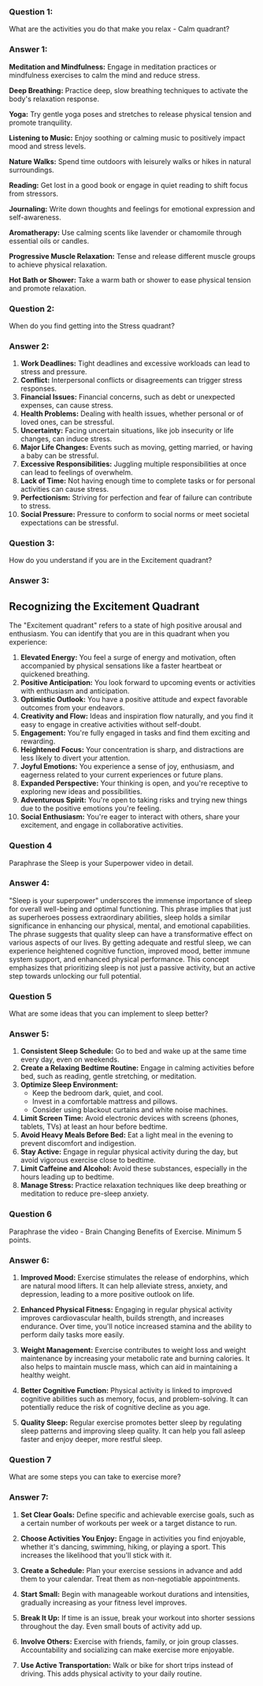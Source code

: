 ### Question 1:
What are the activities you do that make you relax - Calm quadrant?

### Answer 1:
**Meditation and Mindfulness:** Engage in meditation practices or mindfulness exercises to calm the mind and reduce stress.

**Deep Breathing:** Practice deep, slow breathing techniques to activate the body's relaxation response.

**Yoga:** Try gentle yoga poses and stretches to release physical tension and promote tranquility.

**Listening to Music:** Enjoy soothing or calming music to positively impact mood and stress levels.

**Nature Walks:** Spend time outdoors with leisurely walks or hikes in natural surroundings.

**Reading:** Get lost in a good book or engage in quiet reading to shift focus from stressors.

**Journaling:** Write down thoughts and feelings for emotional expression and self-awareness.

**Aromatherapy:** Use calming scents like lavender or chamomile through essential oils or candles.

**Progressive Muscle Relaxation:** Tense and release different muscle groups to achieve physical relaxation.

**Hot Bath or Shower:** Take a warm bath or shower to ease physical tension and promote relaxation.


### Question 2:
When do you find getting into the Stress quadrant?

### Answer 2:
1. **Work Deadlines:** Tight deadlines and excessive workloads can lead to stress and pressure.
2. **Conflict:** Interpersonal conflicts or disagreements can trigger stress responses.
3. **Financial Issues:** Financial concerns, such as debt or unexpected expenses, can cause stress.
4. **Health Problems:** Dealing with health issues, whether personal or of loved ones, can be stressful.
5. **Uncertainty:** Facing uncertain situations, like job insecurity or life changes, can induce stress.
6. **Major Life Changes:** Events such as moving, getting married, or having a baby can be stressful.
7. **Excessive Responsibilities:** Juggling multiple responsibilities at once can lead to feelings of overwhelm.
8. **Lack of Time:** Not having enough time to complete tasks or for personal activities can cause stress.
9. **Perfectionism:** Striving for perfection and fear of failure can contribute to stress.
10. **Social Pressure:** Pressure to conform to social norms or meet societal expectations can be stressful.


### Question 3:
How do you understand if you are in the Excitement quadrant?

### Answer 3:
## Recognizing the Excitement Quadrant

The "Excitement quadrant" refers to a state of high positive arousal and enthusiasm. You can identify that you are in this quadrant when you experience:

1. **Elevated Energy:** You feel a surge of energy and motivation, often accompanied by physical sensations like a faster heartbeat or quickened breathing.
2. **Positive Anticipation:** You look forward to upcoming events or activities with enthusiasm and anticipation.
3. **Optimistic Outlook:** You have a positive attitude and expect favorable outcomes from your endeavors.
4. **Creativity and Flow:** Ideas and inspiration flow naturally, and you find it easy to engage in creative activities without self-doubt.
5. **Engagement:** You're fully engaged in tasks and find them exciting and rewarding.
6. **Heightened Focus:** Your concentration is sharp, and distractions are less likely to divert your attention.
7. **Joyful Emotions:** You experience a sense of joy, enthusiasm, and eagerness related to your current experiences or future plans.
8. **Expanded Perspective:** Your thinking is open, and you're receptive to exploring new ideas and possibilities.
9. **Adventurous Spirit:** You're open to taking risks and trying new things due to the positive emotions you're feeling.
10. **Social Enthusiasm:** You're eager to interact with others, share your excitement, and engage in collaborative activities.



### Question 4
Paraphrase the Sleep is your Superpower video in detail.

### Answer 4:
"Sleep is your superpower" underscores the immense importance of sleep for overall well-being and optimal functioning. This phrase implies that just as superheroes possess extraordinary abilities, sleep holds a similar significance in enhancing our physical, mental, and emotional capabilities. The phrase suggests that quality sleep can have a transformative effect on various aspects of our lives. By getting adequate and restful sleep, we can experience heightened cognitive function, improved mood, better immune system support, and enhanced physical performance. This concept emphasizes that prioritizing sleep is not just a passive activity, but an active step towards unlocking our full potential.

### Question 5
What are some ideas that you can implement to sleep better?

### Answer 5:
1. **Consistent Sleep Schedule:** Go to bed and wake up at the same time every day, even on weekends.
2. **Create a Relaxing Bedtime Routine:** Engage in calming activities before bed, such as reading, gentle stretching, or meditation.
3. **Optimize Sleep Environment:**
    - Keep the bedroom dark, quiet, and cool.
    - Invest in a comfortable mattress and pillows.
    - Consider using blackout curtains and white noise machines.
4. **Limit Screen Time:** Avoid electronic devices with screens (phones, tablets, TVs) at least an hour before bedtime.
5. **Avoid Heavy Meals Before Bed:** Eat a light meal in the evening to prevent discomfort and indigestion.
6. **Stay Active:** Engage in regular physical activity during the day, but avoid vigorous exercise close to bedtime.
7. **Limit Caffeine and Alcohol:** Avoid these substances, especially in the hours leading up to bedtime.
8. **Manage Stress:** Practice relaxation techniques like deep breathing or meditation to reduce pre-sleep anxiety.


### Question 6
Paraphrase the video - Brain Changing Benefits of Exercise. Minimum 5 points.

### Answer 6:
1. **Improved Mood:** Exercise stimulates the release of endorphins, which are natural mood lifters. It can help alleviate stress, anxiety, and depression, leading to a more positive outlook on life.

2. **Enhanced Physical Fitness:** Engaging in regular physical activity improves cardiovascular health, builds strength, and increases endurance. Over time, you'll notice increased stamina and the ability to perform daily tasks more easily.

3. **Weight Management:** Exercise contributes to weight loss and weight maintenance by increasing your metabolic rate and burning calories. It also helps to maintain muscle mass, which can aid in maintaining a healthy weight.

4. **Better Cognitive Function:** Physical activity is linked to improved cognitive abilities such as memory, focus, and problem-solving. It can potentially reduce the risk of cognitive decline as you age.

5. **Quality Sleep:** Regular exercise promotes better sleep by regulating sleep patterns and improving sleep quality. It can help you fall asleep faster and enjoy deeper, more restful sleep.



### Question 7
What are some steps you can take to exercise more?

### Answer 7:
1. **Set Clear Goals:** Define specific and achievable exercise goals, such as a certain number of workouts per week or a target distance to run.

2. **Choose Activities You Enjoy:** Engage in activities you find enjoyable, whether it's dancing, swimming, hiking, or playing a sport. This increases the likelihood that you'll stick with it.

3. **Create a Schedule:** Plan your exercise sessions in advance and add them to your calendar. Treat them as non-negotiable appointments.

4. **Start Small:** Begin with manageable workout durations and intensities, gradually increasing as your fitness level improves.

5. **Break It Up:** If time is an issue, break your workout into shorter sessions throughout the day. Even small bouts of activity add up.

6. **Involve Others:** Exercise with friends, family, or join group classes. Accountability and socializing can make exercise more enjoyable.

7. **Use Active Transportation:** Walk or bike for short trips instead of driving. This adds physical activity to your daily routine.
